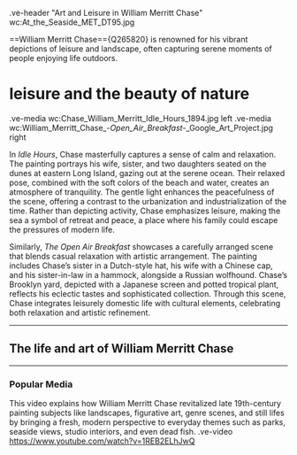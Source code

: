 .ve-header "Art and Leisure in William Merritt Chase" wc:At_the_Seaside_MET_DT95.jpg

==William Merritt Chase=={Q265820} is renowned for his vibrant depictions of leisure and landscape, often capturing serene moments of people enjoying life outdoors.



# leisure and the beauty of nature
.ve-media wc:Chase_William_Merritt_Idle_Hours_1894.jpg left
.ve-media wc:William_Merritt_Chase_-_Open_Air_Breakfast_-_Google_Art_Project.jpg right


In *Idle Hours*, Chase masterfully captures a sense of calm and relaxation. The painting portrays his wife, sister, and two daughters seated on the dunes at eastern Long Island, gazing out at the serene ocean. Their relaxed pose, combined with the soft colors of the beach and water, creates an atmosphere of tranquility. The gentle light enhances the peacefulness of the scene, offering a contrast to the urbanization and industrialization of the time. Rather than depicting activity, Chase emphasizes leisure, making the sea a symbol of retreat and peace, a place where his family could escape the pressures of modern life.

Similarly, *The Open Air Breakfast* showcases a carefully arranged scene that blends casual relaxation with artistic arrangement. The painting includes Chase’s sister in a Dutch-style hat, his wife with a Chinese cap, and his sister-in-law in a hammock, alongside a Russian wolfhound. Chase’s Brooklyn yard, depicted with a Japanese screen and potted tropical plant, reflects his eclectic tastes and sophisticated collection. Through this scene, Chase integrates leisurely domestic life with cultural elements, celebrating both relaxation and artistic refinement.

---
## The life and art of William Merritt Chase


---

### Popular Media
This video explains how William Merritt Chase revitalized late 19th-century painting subjects like landscapes, figurative art, genre scenes, and still lifes by bringing a fresh, modern perspective to everyday themes such as parks, seaside views, studio interiors, and even dead fish.
.ve-video https://www.youtube.com/watch?v=1REB2ELhJwQ